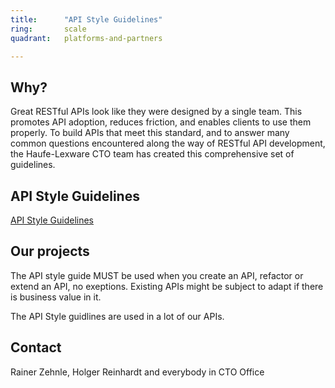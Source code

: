 ```yaml
---
title:      "API Style Guidelines"
ring:       scale
quadrant:   platforms-and-partners

---
```


## Why?
Great RESTful APIs look like they were designed by a single team. This promotes API adoption, reduces friction, and enables clients to use them properly. To build APIs that meet this standard, and to answer many common questions encountered along the way of RESTful API development, the Haufe-Lexware CTO team has created this comprehensive set of guidelines. 

## API Style Guidelines
[API Style Guidelines](https://github.com/Haufe-Lexware/api-style-guide)

## Our projects 
The API style guide MUST be used when you create an API, refactor or extend an API, no exeptions. Existing APIs might be subject to adapt if there is business value in it.

The API Style guidlines are used in a lot of our APIs.

## Contact
Rainer Zehnle, Holger Reinhardt and everybody in CTO Office
